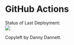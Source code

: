 # GitHub Actions


Status of Last Deployment:<br>
<img src="https://github.com/DannyDiemiekhin/project1/workflows/My-GitHubActions-Basics/badge.svg?branch=master"><br>


Copyleft by Danny Dannett.
